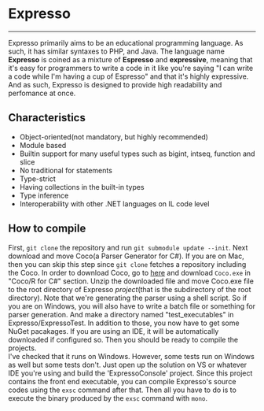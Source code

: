 # Expresso
-----------------

Expresso primarily aims to be an educational programming language. As such, it has similar syntaxes to PHP, and Java.
The language name __Expresso__ is coined as a mixture of __Espresso__ and __expressive__, meaning that it's easy for programmers to write a code in it like you're saying "I can write a code while I'm having a cup of Espresso" and that it's highly expressive. And as such, Expresso is designed to provide high readability and perfomance at once.

## Characteristics

* Object-oriented(not mandatory, but highly recommended)
* Module based
* Builtin support for many useful types such as bigint, intseq, function and slice
* No traditional for statements
* Type-strict 
* Having collections in the built-in types
* Type inference
* Interoperability with other .NET languages on IL code level

## How to compile

First, `git clone` the repository and run `git submodule update --init`. Next download and move Coco(a Parser Generator for C#). If you are on Mac, then you can skip this step since `git clone` fetches a repository including the Coco. In order to download Coco, go to [here](http://www.ssw.uni-linz.ac.at/Coco/) and download `Coco.exe` in "Coco/R for C#" section. Unzip the downloaded file and move Coco.exe file to the root directory of Expresso *project*(that is the subdirectory of the root directory). Note that we're generating the parser using a shell script. So if you are on Windows, you will also have to write a batch file or something for parser generation. And make a directory named "test_executables" in Expresso/ExpressoTest. In addition to those, you now have to get some NuGet pacakages. If you are using an IDE, it will be automatically downloaded if configured so. Then you should be ready to compile the projects.   
I've checked that it runs on Windows. However, some tests run on Windows as well but some tests don't.
Just open up the solution on VS or whatever IDE you're using and build the 'ExpressoConsole' project. Since this project contains the front end executable, you can compile Expresso's source codes using the `exsc` command after that. Then all you have to do is to execute the binary produced by the `exsc` command with `mono`.
